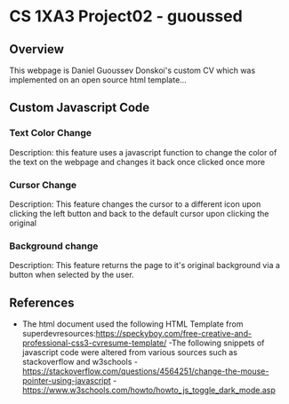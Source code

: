 # CS 1XA3 Project02 - guoussed
## Overview
This webpage is Daniel Guoussev Donskoi's custom CV which was implemented on an open source html template...
## Custom Javascript Code

### Text Color Change

Description: this feature uses a javascript function to change the color of the text on the webpage and changes it back once clicked once more 

### Cursor Change

Description: This feature changes the cursor to a different icon upon clicking the left button and back to the default cursor upon clicking the original

### Background change

Description: This feature returns the page to it's original background via a button when selected by the user.

## References
- The html document used the following HTML Template from superdevresources:https://speckyboy.com/free-creative-and-professional-css3-cvresume-template/ 
-The following snippets of javascript code were altered from various sources such as stackoverflow and w3schools
-https://stackoverflow.com/questions/4564251/change-the-mouse-pointer-using-javascript
-https://www.w3schools.com/howto/howto_js_toggle_dark_mode.asp

